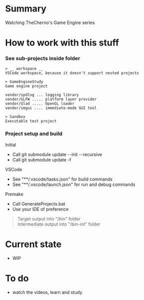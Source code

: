 # Summary
Watching TheCherno's Game Engine series  

# How to work with this stuff
### __See sub-projects inside folder__
```
> __ workspace __
VSCode workspace, because it doesn't support nested projects
```

```
> GameEngineStudy
Game engine project

vendor/spdlog ... logging library
vendor/GLFW ..... platform layer provider 
vendor/Glad ..... OpenGL loader
vendor/imgui .... immediate-mode GUI tool
```

```
> Sandbox
Executable test project
```

### __Project setup and build__
Initial  
* Call git submodule update --init --recursive
* Call git submodule update -f

VSCode  
* See "**/.vscode/tasks.json" for build commands
* See "**/.vscode/launch.json" for run and debug commands

Premake  
* Call GenerateProjects.bat
* Use your IDE of preference

> Target output into "/bin" folder  
> Intermediate output into "/bin-int" folder  

# Current state
* WIP

# To do
* watch the videos, learn and study
